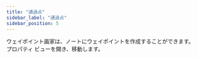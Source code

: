 ```yaml
---
title: "通過点"
sidebar_label: "通過点"
sidebar_position: 5
---
```


ウェイポイント画家は、ノートにウェイポイントを作成することができます。 プロパティ ビューを開き、移動します。
